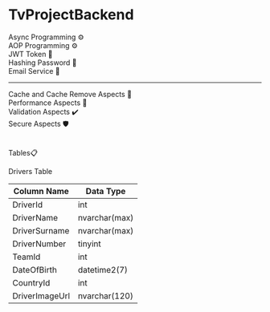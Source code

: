 # TvProjectBackend
Async Programming ⚙️<br>
AOP Programming ⚙️ <br>
JWT Token 🔐 <br>
Hashing Password 🔑 <br>
Email Service 📧 <br>
<hr>
Cache and Cache Remove Aspects 🧰 <br>
Performance Aspects 🚀 <br>
Validation Aspects ✔️ <br>
Secure Aspects 🛡️ <br>
<br><br>
Tables📋<br>

Drivers Table <br>
<table>
  <thead>
    <tr>
      <th>Column Name</th>
      <th>Data Type</th>
    </tr>
  </thead>
  <tbody>
    <tr>
      <td>DriverId</td>
      <td>int</td>
    </tr>
    <tr>
      <td>DriverName</td>
      <td>nvarchar(max)</td>
    </tr>
    <tr>
      <td>DriverSurname</td>
      <td>nvarchar(max)</td>
    </tr>
    <tr>
      <td>DriverNumber</td>
      <td>tinyint</td>
    </tr>
    <tr>
      <td>TeamId</td>
      <td>int</td>
    </tr>
    <tr>
      <td>DateOfBirth</td>
      <td>datetime2(7)</td>
    </tr>
    <tr>
      <td>CountryId</td>
      <td>int</td>
    </tr>
    <tr>
      <td>DriverImageUrl</td>
      <td>nvarchar(120)</td>
    </tr>
  </tbody>
</table>
